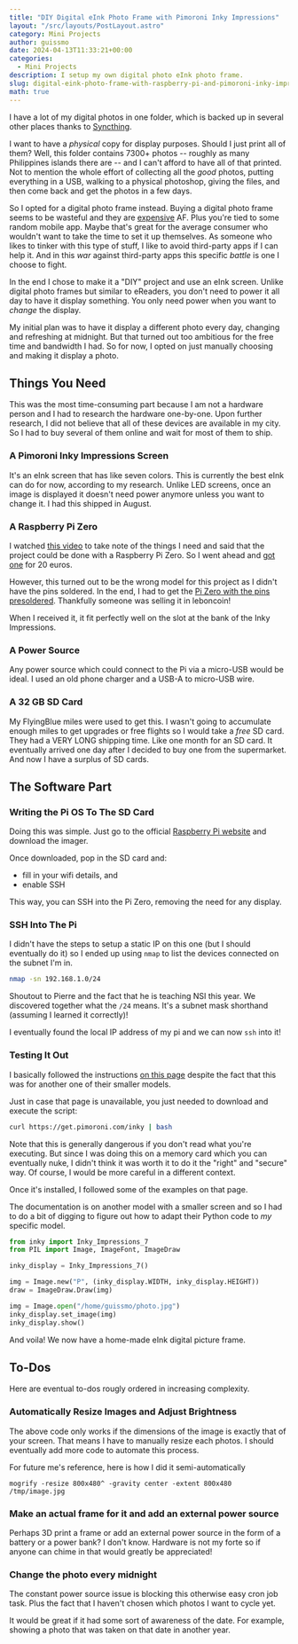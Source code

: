 ```yaml
---
title: "DIY Digital eInk Photo Frame with Pimoroni Inky Impressions"
layout: "/src/layouts/PostLayout.astro"
category: Mini Projects
author: guissmo
date: 2024-04-13T11:33:21+00:00
categories:
  - Mini Projects
description: I setup my own digital photo eInk photo frame.
slug: digital-eink-photo-frame-with-raspberry-pi-and-pimoroni-inky-impressions
math: true
---
```


I have a lot of my digital photos in one folder, which is backed up in several other places thanks to [Syncthing](./syncthing/).

I want to have a *physical* copy for display purposes. Should I just print all of them? Well, this folder contains 7300+ photos -- roughly as many Philippines islands there are -- and I can't afford to have all of that printed. Not to mention the whole effort of collecting all the *good* photos, putting everything in a USB, walking to a physical photoshop, giving the files, and then come back and get the photos in a few days.

So I opted for a digital photo frame instead. Buying a digital photo frame seems to be wasteful and they are [expensive](https://auraframes.fr/digital-frames/color/pebble?country_set=FR) AF. Plus you're tied to some random mobile app. Maybe that's great for the average consumer who wouldn't want to take the time to set it up themselves. As someone who likes to tinker with this type of stuff, I like to avoid third-party apps if I can help it. And in this *war* against third-party apps this specific *battle* is one I choose to fight.

In the end I chose to make it a "DIY" project and use an eInk screen. Unlike digital photo frames but similar to eReaders, you don't need to power it all day to have it display something. You only need power when you want to *change* the display.

My initial plan was to have it display a different photo every day, changing and refreshing at midnight. But that turned out too ambitious for the free time and bandwidth I had. So for now, I opted on just manually choosing and making it display a photo.

## Things You Need

This was the most time-consuming part because I am not a hardware person and I had to research the hardware one-by-one. Upon further research, I did not believe that all of these devices are available in my city. So I had to buy several of them online and wait for most of them to ship.

### A Pimoroni Inky Impressions Screen

It's an eInk screen that has like seven colors. This is currently the best eInk can do for now, according to my research. Unlike LED screens, once an image is displayed it doesn't need power anymore unless you want to change it. I had this shipped in August.

### A Raspberry Pi Zero

I watched [this video](https://www.youtube.com/watch?v=daO46JaVHOs) to take note of the things I need and said that the project could be done with a Raspberry Pi Zero. So I went ahead and [got one](https://www.kubii.com/en/nano-computers/3455-raspberry-pi-zero-2-w-5056561800004.html) for 20 euros.

However, this turned out to be the wrong model for this project as I didn't have the pins soldered. In the end, I had to get the [Pi Zero with the pins presoldered](https://www.kubii.com/en/nano-computers/2076-raspberry-pi-zero-wh-3272496009394.html). Thankfully someone was selling it in leboncoin!

When I received it, it fit perfectly well on the slot at the bank of the Inky Impressions.

### A Power Source

Any power source which could connect to the Pi via a micro-USB would be ideal. I used an old phone charger and a USB-A to micro-USB wire.

### A 32 GB SD Card

My FlyingBlue miles were used to get this. I wasn't going to accumulate enough miles to get upgrades or free flights so I would take a *free* SD card. They had a VERY LONG shipping time. Like one month for an SD card. It eventually arrived one day after I decided to buy one from the supermarket. And now I have a surplus of SD cards.

## The Software Part

### Writing the Pi OS To The SD Card

Doing this was simple. Just go to the official [Raspberry Pi website](https://www.raspberrypi.com/software/) and download the imager.

Once downloaded, pop in the SD card and:

* fill in your wifi details, and
* enable SSH

This way, you can SSH into the Pi Zero, removing the need for any display.

### SSH Into The Pi

I didn't have the steps to setup a static IP on this one (but I should eventually do it) so I ended up using `nmap` to list the devices connected on the subnet I'm in.

```bash
nmap -sn 192.168.1.0/24
```

Shoutout to Pierre and the fact that he is teaching NSI this year. We discovered together what the `/24` means. It's a subnet mask shorthand (assuming I learned it correctly)!

I eventually found the local IP address of my pi and we can now `ssh` into it!

### Testing It Out

I basically followed the instructions [on this page](https://learn.pimoroni.com/article/getting-started-with-inky-what) despite the fact that this was for another one of their smaller models.

Just in case that page is unavailable, you just needed to download and execute the script:

```bash
curl https://get.pimoroni.com/inky | bash
```

Note that this is generally dangerous if you don't read what you're executing. But since I was doing this on a memory card which you can eventually nuke, I didn't think it was worth it to do it the "right" and "secure" way. Of course, I would be more careful in a different context.

Once it's installed, I followed some of the examples on that page.

The documentation is on another model with a smaller screen and so I had to do a bit of digging to figure out how to adapt their Python code to *my* specific model.

```python
from inky import Inky_Impressions_7
from PIL import Image, ImageFont, ImageDraw

inky_display = Inky_Impressions_7()

img = Image.new("P", (inky_display.WIDTH, inky_display.HEIGHT))
draw = ImageDraw.Draw(img)

img = Image.open("/home/guissmo/photo.jpg")
inky_display.set_image(img)
inky_display.show()
```

And voila! We now have a home-made eInk digital picture frame.

## To-Dos

Here are eventual to-dos rougly ordered in increasing complexity.

### Automatically Resize Images and Adjust Brightness

The above code only works if the dimensions of the image is exactly that of your screen. That means I have to manually resize each photos. I should eventually add more code to automate this process.

For future me's reference, here is how I did it semi-automatically

```
mogrify -resize 800x480^ -gravity center -extent 800x480 /tmp/image.jpg
```

### Make an actual frame for it and add an external power source

Perhaps 3D print a frame or add an external power source in the form of a battery or a power bank? I don't know. Hardware is not my forte so if anyone can chime in that would greatly be appreciated!

### Change the photo every midnight

The constant power source issue is blocking this otherwise easy cron job task. Plus the fact that I haven't chosen which photos I want to cycle yet.

It would be great if it had some sort of awareness of the date. For example, showing a photo that was taken on that date in another year.